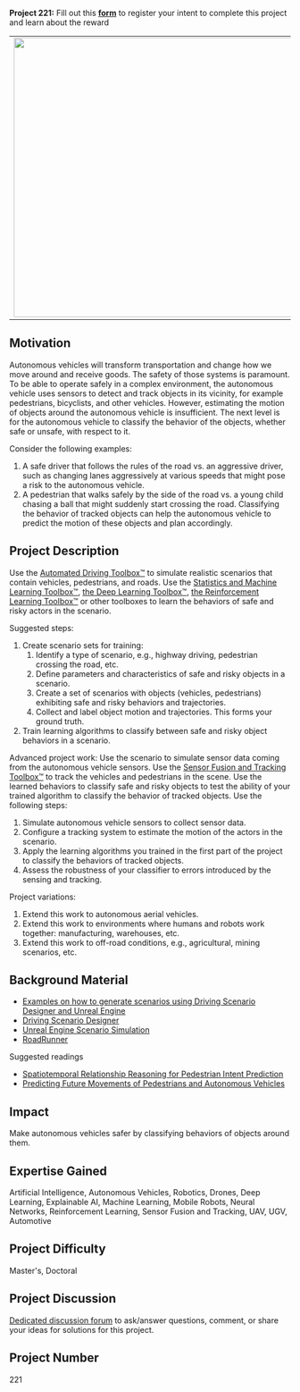 **Project 221:** Fill out this <strong>[form](https://forms.office.com/Pages/ResponsePage.aspx?id=ETrdmUhDaESb3eUHKx3B5lOTzSa_A6lPqq2LJKzvpM5UMTBZRkc4UTRETjFERVRDWllQRE40OUFSQS4u)</strong> to  register your intent to complete this project and learn about the reward

<table>
<td><img src="https://gist.githubusercontent.com/robertogl/e0115dc303472a9cfd52bbbc8edb7665/raw/objectBehavior.jpg"  width=500 /></td>
<td><p><h1>Classify Object Behavior to Enhance the Safety of Autonomous Vehicles</h1></p>
<p>Automatically classify behavior of tracked objects to enhance the safety of autonomous systems.</p>
</table>

## Motivation

Autonomous vehicles will transform transportation and change how we move around and receive goods. The safety of those systems is paramount. To be able to operate safely in a complex environment, the autonomous vehicle uses sensors to detect and track objects in its vicinity, for example pedestrians, bicyclists, and other vehicles. However, estimating the motion of objects around the autonomous vehicle is insufficient. The next level is for the autonomous vehicle to classify the behavior of the objects, whether safe or unsafe, with respect to it. 

Consider the following examples:
1.	A safe driver that follows the rules of the road vs. an aggressive driver, such as changing lanes aggressively at various speeds that might pose a risk to the autonomous vehicle.
2.	A pedestrian that walks safely by the side of the road vs. a young child chasing a ball that might suddenly start crossing the road.
Classifying the behavior of tracked objects can help the autonomous vehicle to predict the motion of these objects and plan accordingly.


## Project Description

Use the [Automated Driving Toolbox™](https://www.mathworks.com/products/automated-driving.html) to simulate realistic scenarios that contain vehicles, pedestrians, and roads. Use the [Statistics and Machine Learning Toolbox™](https://www.mathworks.com/products/statistics.html), [the Deep Learning Toolbox™](https://www.mathworks.com/products/deep-learning.html), [the Reinforcement Learning Toolbox™](https://www.mathworks.com/products/reinforcement-learning.html) or other toolboxes to learn the behaviors of safe and risky actors in the scenario.

Suggested steps:
1. Create scenario sets for training:
   	1. Identify a type of scenario, e.g., highway driving, pedestrian crossing the road, etc.
   	2. Define parameters and characteristics of safe and risky objects in a scenario.
   	3. Create a set of scenarios with objects (vehicles, pedestrians) exhibiting safe and risky behaviors and trajectories.  
   	4. Collect and label object motion and trajectories. This forms your ground truth.
2. Train learning algorithms to classify between safe and risky object behaviors in a scenario.

Advanced project work: 
Use the scenario to simulate sensor data coming from the autonomous vehicle sensors. Use the [Sensor Fusion and Tracking Toolbox™](https://www.mathworks.com/products/sensor-fusion-and-tracking.html) to track the vehicles and pedestrians in the scene. Use the learned behaviors to classify safe and risky objects to test the ability of your trained algorithm to classify the behavior of tracked objects. Use the following steps:
1.	Simulate autonomous vehicle sensors to collect sensor data.
2.	Configure a tracking system to estimate the motion of the actors in the scenario.
3.	Apply the learning algorithms you trained in the first part of the project to classify the behaviors of tracked objects.
4.	Assess the robustness of your classifier to errors introduced by the sensing and tracking. 

Project variations:  
1.	Extend this work to autonomous aerial vehicles.
2.	Extend this work to environments where humans and robots work together: manufacturing, warehouses, etc.
3.	Extend this work to off-road conditions, e.g., agricultural, mining scenarios, etc.


## Background Material

- [Examples on how to generate scenarios using Driving Scenario Designer and Unreal Engine](https://www.mathworks.com/help/driving/examples.html?category=scenario-simulation)
- [Driving Scenario Designer](https://www.mathworks.com/help/driving/ref/drivingscenariodesigner-app.html)
- [Unreal Engine Scenario Simulation](https://www.mathworks.com/help/driving/unreal-engine-scenario-simulation.html)
- [RoadRunner](https://www.mathworks.com/products/roadrunner.html)

Suggested readings
- [Spatiotemporal Relationship Reasoning for Pedestrian Intent Prediction](https://stip.stanford.edu/)
- [Predicting Future Movements of Pedestrians and Autonomous Vehicles](https://www.gislounge.com/predicting-future-movements-of-pedestrians-and-autonomous-vehicles/)



## Impact

Make autonomous vehicles safer by classifying behaviors of objects around them.

## Expertise Gained 

Artificial Intelligence, Autonomous Vehicles, Robotics, Drones, Deep Learning, Explainable AI, Machine Learning, Mobile Robots, Neural Networks, Reinforcement Learning, Sensor Fusion and Tracking, UAV, UGV, Automotive


## Project Difficulty

Master's, Doctoral

## Project Discussion

[Dedicated discussion forum](https://github.com/mathworks/MathWorks-Excellence-in-Innovation/discussions/53) to ask/answer questions, comment, or share your ideas for solutions for this project.

## Project Number

221
